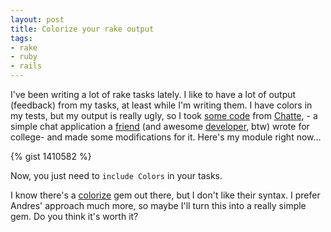 ```yaml
---
layout: post
title: Colorize your rake output
tags:
- rake
- ruby
- rails
---
```

I've been writing a lot of rake tasks lately. I like to have a lot of output
(feedback) from my tasks, at least while I'm writing them. I have colors in my
tests, but my output is really ugly, so I took [some
code](https://github.com/andmej/chatte/blob/master/client.rb#L15-24) from
[Chatte](https://github.com/andmej/chatte/), - a simple chat application a
[friend](http://andr.esmejia.com/) (and awesome
[developer](https://github.com/andmej/), btw) wrote for college- and made some
modifications for it. Here's my module right now…

{% gist 1410582 %}

Now, you just need to `include Colors` in your tasks.

I know there's a [colorize](https://github.com/fazibear/colorize) gem out
there, but I don't like their syntax. I prefer Andres' approach much more, so
maybe I'll turn this into a really simple gem. Do you think it's worth it?
